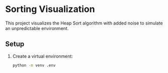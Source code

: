 # Sorting Visualization

This project visualizes the Heap Sort algorithm with added noise to simulate an unpredictable environment.

## Setup

1. Create a virtual environment:
   ```bash
   python -m venv .env

